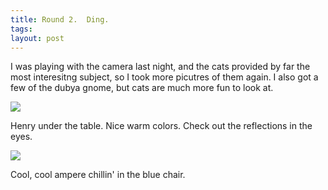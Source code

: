```yaml
---
title: Round 2.  Ding.
tags: 
layout: post
---
```

I was playing with the camera last night, and the cats provided by far the most interesitng subject, so I took more picutres of them again.  I also got a few of the dubya gnome, but cats are much more fun to look at.  



<img src="http://photos.fuzzymonk.com/cats/image/595/exphenry.jpg" class="picture">



Henry under the table.  Nice warm colors.  Check out the reflections in the eyes.  



<img src="http://photos.fuzzymonk.com/blog/image/595/expampere.jpg" class="picture">



Cool, cool ampere chillin' in the blue chair.


